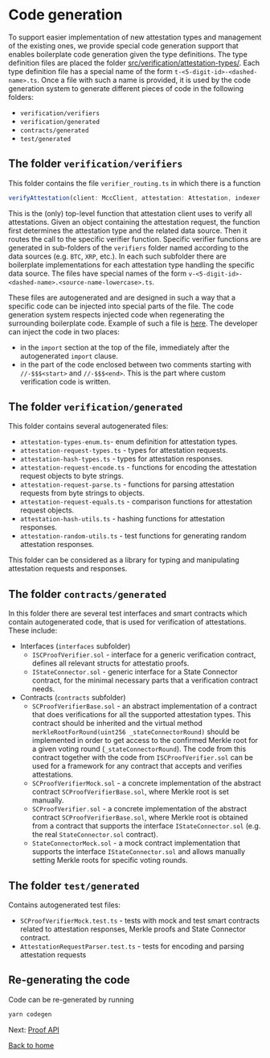 # Code generation

To support easier implementation of new attestation types and management of the existing ones, we provide special code generation support that enables boilerplate code generation given the type definitions.
The type definition files are placed the folder [src/verification/attestation-types/](../../src/verification/attestation-types/). Each type definition file has a special name of the form `t-<5-digit-id>-<dashed-name>.ts`. Once a file with such a name is provided, it is used by the code generation system to generate different pieces of code in the following folders:
- `verification/verifiers`
- `verification/generated`
- `contracts/generated`
- `test/generated`

## The folder `verification/verifiers`

This folder contains the file `verifier_routing.ts` in which there is a function 

```Typescript
verifyAttestation(client: MccClient, attestation: Attestation, indexer: IndexedQueryManager, recheck = false)
```

This is the (only) top-level function that attestation client uses to verify all attestations. Given an object containing the attestation request, the function first determines the attestation type and the related data source. Then it routes the call to the specific verifier function. Specific verifier functions are generated in sub-folders of the `verifiers` folder named according to the data sources (e.g. `BTC`, `XRP`, etc.). In each such subfolder there are boilerplate implementations for each attestation type handling the specific data source. The files have special names of the form `v-<5-digit-id>-<dashed-name>.<source-name-lowercase>.ts`.

These files are autogenerated and are designed in such a way that a specific code can be injected into special parts of the file. The code generation system respects injected code when regenerating the surrounding boilerplate code. Example of such a file is [here](../../src/verification/verifiers/BTC/v-00001-payment.btc.ts). The developer can inject the code in two places:
- in the `import` section at the top of the file, immediately after the autogenerated `import` clause.
- in the part of the code enclosed between two comments starting with `//-$$$<start>`  and `//-$$$<end>`. This is the part where custom verification code is written.

## The folder `verification/generated`

This folder contains several autogenerated files:
- `attestation-types-enum.ts`- enum definition for attestation types.
- `attestation-request-types.ts` - types for attestation requests.
- `attestation-hash-types.ts` - types for attestation responses.
- `attestation-request-encode.ts` - functions for encoding the attestation request objects to byte strings.
- `attestation-request-parse.ts` - functions for parsing attestation requests from byte strings to objects.
- `attestation-request-equals.ts` - comparison functions for attestation request objects.
- `attestation-hash-utils.ts` - hashing functions for attestation responses.
- `attestation-random-utils.ts` - test functions for generating random attestation responses.

This folder can be considered as a library for typing and manipulating attestation requests and responses.

## The folder `contracts/generated`

In this folder there are several test interfaces and smart contracts which contain autogenerated code, that is used for verification of attestations. These include:
- Interfaces (`interfaces` subfolder)
  - `ISCProofVerifier.sol` - interface for a generic verification contract, defines all relevant structs for attestatio proofs.
  - `IStateConnector.sol` - generic interface for a State Connector contract, for the minimal necessary parts that a verification contract needs.
- Contracts (`contracts` subfolder)
  - `SCProofVerifierBase.sol` - an abstract implementation of a contract that does verifications for all the supported attestation types. This contract should be inherited and the virtual method `merkleRootForRound(uint256 _stateConnectorRound)` should be implemented in order to get access to the confirmed Merkle root for a given voting round (`_stateConnectorRound`). The code from this contract together with the code from `ISCProofVerifier.sol` can be used for a framework for any contract that accepts and verifies attestations.
  - `SCProofVerifierMock.sol` - a concrete implementation of the abstract contract `SCProofVerifierBase.sol`, where Merkle root is set manually.
  - `SCProofVerifier.sol` - a concrete implementation of the abstract contract `SCProofVerifierBase.sol`, where Merkle root is obtained from a contract that supports the interface `IStateConnector.sol` (e.g. the real `StateConnector.sol` contract).
  - `StateConnectorMock.sol` - a mock contract implementation that supports the interface `IStateConnector.sol` and allows manually setting Merkle roots for specific voting rounds.


## The folder `test/generated`

Contains autogenerated test files:
- `SCProofVerifierMock.test.ts` - tests with mock and test smart contracts related to attestation responses, Merkle proofs and State Connector contract.
- `AttestationRequestParser.test.ts` - tests for encoding and parsing attestation requests


## Re-generating the code

Code can be re-generated by running

```bash
yarn codegen
```

Next: [Proof API](./proof-api.md)

[Back to home](../README.md)
